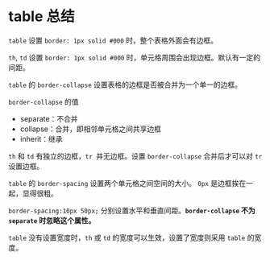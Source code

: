 # table 总结

`table` 设置 `border: 1px solid #000` 时，整个表格外面会有边框。

`th`, `td` 设置 `border: 1px solid #000` 时，单元格周围会出现边框。默认有一定的间距。


`table` 的 `border-collapse` 设置表格的边框是否被合并为一个单一的边框。

`border-collapse` 的值
- separate：不合并
- collapse：合并，即相邻单元格之间共享边框
- inherit：继承

`th` 和 `td` 有独立的边框，`tr `并无边框。设置 `border-collapse` 合并后才可以对 `tr` 设置边框。

`table` 的 `border-spacing` 设置两个单元格之间空间的大小。 `0px` 是边框挨在一起，显得很粗。

`border-spacing:10px 50px;` 分别设置水平和垂直间距。**`border-collapse` 不为 `separate` 时忽略这个属性。**

`table` 没有设置宽度时，`th` 或 `td` 的宽度可以生效，设置了宽度则采用 `table` 的宽度。